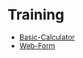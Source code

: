 # Training

* [Basic-Calculator](https://parthipan-olt.github.io/Training/JS/1.Basic-Calculator/src/index.html)
* [Web-Form](https://parthipan-olt.github.io/Training/JS/2.Web-Form/src/index.html)